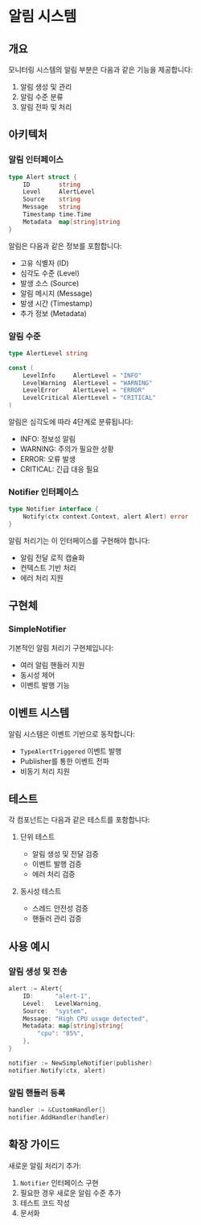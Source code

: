 # 알림 시스템

## 개요

모니터링 시스템의 알림 부분은 다음과 같은 기능을 제공합니다:

1. 알림 생성 및 관리
2. 알림 수준 분류
3. 알림 전파 및 처리

## 아키텍처

### 알림 인터페이스

```go
type Alert struct {
    ID        string
    Level     AlertLevel
    Source    string
    Message   string
    Timestamp time.Time
    Metadata  map[string]string
}
```

알림은 다음과 같은 정보를 포함합니다:

- 고유 식별자 (ID)
- 심각도 수준 (Level)
- 발생 소스 (Source)
- 알림 메시지 (Message)
- 발생 시간 (Timestamp)
- 추가 정보 (Metadata)

### 알림 수준

```go
type AlertLevel string

const (
    LevelInfo     AlertLevel = "INFO"
    LevelWarning  AlertLevel = "WARNING"
    LevelError    AlertLevel = "ERROR"
    LevelCritical AlertLevel = "CRITICAL"
)
```

알림은 심각도에 따라 4단계로 분류됩니다:

- INFO: 정보성 알림
- WARNING: 주의가 필요한 상황
- ERROR: 오류 발생
- CRITICAL: 긴급 대응 필요

### Notifier 인터페이스

```go
type Notifier interface {
    Notify(ctx context.Context, alert Alert) error
}
```

알림 처리기는 이 인터페이스를 구현해야 합니다:

- 알림 전달 로직 캡슐화
- 컨텍스트 기반 처리
- 에러 처리 지원

## 구현체

### SimpleNotifier

기본적인 알림 처리기 구현체입니다:

- 여러 알림 핸들러 지원
- 동시성 제어
- 이벤트 발행 기능

## 이벤트 시스템

알림 시스템은 이벤트 기반으로 동작합니다:

- `TypeAlertTriggered` 이벤트 발행
- Publisher를 통한 이벤트 전파
- 비동기 처리 지원

## 테스트

각 컴포넌트는 다음과 같은 테스트를 포함합니다:

1. 단위 테스트
    - 알림 생성 및 전달 검증
    - 이벤트 발행 검증
    - 에러 처리 검증

2. 동시성 테스트
    - 스레드 안전성 검증
    - 핸들러 관리 검증

## 사용 예시

### 알림 생성 및 전송

```go
alert := Alert{
    ID:      "alert-1",
    Level:   LevelWarning,
    Source:  "system",
    Message: "High CPU usage detected",
    Metadata: map[string]string{
        "cpu": "85%",
    },
}

notifier := NewSimpleNotifier(publisher)
notifier.Notify(ctx, alert)
```

### 알림 핸들러 등록

```go
handler := &CustomHandler{}
notifier.AddHandler(handler)
```

## 확장 가이드

새로운 알림 처리기 추가:

1. `Notifier` 인터페이스 구현
2. 필요한 경우 새로운 알림 수준 추가
3. 테스트 코드 작성
4. 문서화 